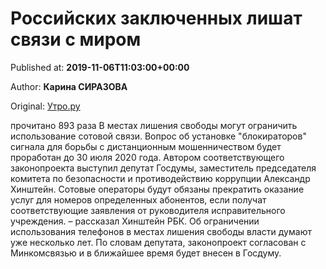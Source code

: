 
# Российских заключенных лишат связи с миром

Published at: **2019-11-06T11:03:00+00:00**

Author: **Карина СИРАЗОВА**

Original: [Утро.ру](https://utro.ru/life/2019/11/06/1423501.shtml)

прочитано 893 раза
В местах лишения свободы могут ограничить использование сотовой связи. Вопрос об установке "блокираторов" сигнала для борьбы с дистанционным мошенничеством будет проработан до 30 июля 2020 года.
Автором соответствующего законопроекта выступил депутат Госдумы, заместитель председателя комитета по безопасности и противодействию коррупции Александр Хинштейн. Сотовые операторы будут обязаны прекратить оказание услуг для номеров определенных абонентов, если получат соответствующие заявления от руководителя исправительного учреждения.
– рассказал Хинштейн РБК. Об ограничении использования телефонов в местах лишения свободы власти думают уже несколько лет. По словам депутата, законопроект согласован с Минкомсвязью и в ближайшее время будет внесен в Госдуму.
